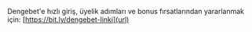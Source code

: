 Dengebet'e hızlı giriş, üyelik adımları ve bonus fırsatlarından yararlanmak için: [https://bit.ly/dengebet-linki](url)
